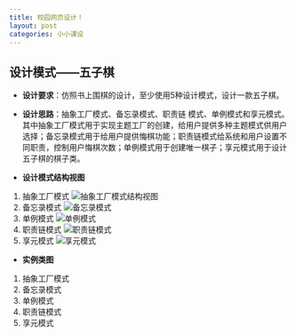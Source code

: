 ```yaml
---
title: 校园网页设计！
layout: post
categories: 小小课设
---
```


## 设计模式——五子棋

- **设计要求**：仿照书上围棋的设计，至少使用5种设计模式，设计一款五子棋。

- **设计思路**：抽象工厂模式、备忘录模式、职责链
模式、单例模式和享元模式。其中抽象工厂模式用于实现主题工厂的创建，给用户提供多种主题模式供用户选择；备忘录模式用于给用户提供悔棋功能；职责链模式给系统和用户设置不同职责，控制用户悔棋次数；单例模式用于创建唯一棋子；享元模式用于设计五子棋的棋子类。

- **设计模式结构视图**

1. 抽象工厂模式
![抽象工厂模式结构视图](C:/Users/16786/Desktop/%E6%8A%BD%E8%B1%A1%E5%B7%A5%E5%8E%82.png)
2. 备忘录模式
![备忘录模式](C:/Users/16786/Desktop/%E5%A4%87%E5%BF%98%E5%BD%95.png)
3. 单例模式
![单例模式](C:/Users/16786/Desktop/%E5%8D%95%E4%BE%8B%E6%A8%A1%E5%BC%8F.png)
4. 职责链模式
![职责链模式](C:/Users/16786/Desktop/%E8%81%8C%E8%B4%A3%E9%93%BE%E6%A8%A1%E5%BC%8F.png)
5. 享元模式
![享元模式](C:/Users/16786/Desktop/%E4%BA%AB%E5%85%83%E6%A8%A1%E5%BC%8F.png)

- **实例类图**
1. 抽象工厂模式
2. 备忘录模式
3. 单例模式
4. 职责链模式
5. 享元模式
